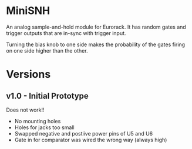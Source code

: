 # MiniSNH

An analog sample-and-hold module for Eurorack. It has random gates and trigger outputs that are in-sync with trigger input.

Turning the bias knob to one side makes the probability of the gates firing on one side higher than the other.


# Versions

## v1.0 - Initial Prototype
Does not work!!

- No mounting holes
- Holes for jacks too small
- Swapped negative and postiive power pins of U5 and U6
- Gate in for comparator was wired the wrong way (always high)